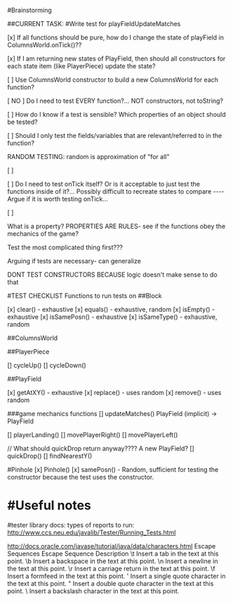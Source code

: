 
#Brainstorming

##CURRENT TASK:
#Write test for playFieldUpdateMatches

[x] If all functions should be pure, how do I change the state of playField in ColumnsWorld.onTick()??

[x] If I am returning new states of PlayField, then should all constructors for each state item (like PlayerPiece) update the state?

[ ] Use ColumnsWorld constructor to build a new ColumnsWorld for each function?

[ NO ] Do I need to test EVERY function?... NOT constructors, not toString?

[ ] How do I know if a test is sensible? Which properties of an object should be tested?

[ ] Should I only test the fields/variables that are relevant/referred to in the function?

RANDOM TESTING: random is approximation of "for all"

[ ]

[ ] Do I need to test onTick itself? Or is it acceptable to just test the functions inside of it?... Possibly difficult to recreate states to compare
---- Argue if it is worth testing onTick...

[ ]


What is a property?
PROPERTIES ARE RULES- see if the functions obey the mechanics of the game?

Test the most complicated thing first???

Arguing if tests are necessary-
can generalize

DONT TEST CONSTRUCTORS BECAUSE logic doesn't make sense to do that

#TEST CHECKLIST
Functions to run tests on
##Block

[x] clear() - exhaustive
[x] equals() - exhaustive, random
[x] isEmpty() - exhaustive
[x] isSamePosn() - exhaustive
[x] isSameType() - exhaustive, random

##ColumnsWorld


##PlayerPiece

[] cycleUp()
[] cycleDown()

##PlayField

[x] getAtXY() - exhaustive
[x] replace() - uses random
[x] remove() - uses random

###game mechanics functions
[] updateMatches()
PlayField (implicit) -> PlayField

[] playerLanding()
[] movePlayerRight()
[] movePlayerLeft()

// What should quickDrop return anyway???? A new PlayField?
[] quickDrop()
[] findNearestY()

#Pinhole
[x] Pinhole()
[x] samePosn() - Random, sufficient for testing the constructor
because the test uses the constructor.

#Useful notes
===

#tester library docs:
types of reports to run:
http://www.ccs.neu.edu/javalib/Tester/Running_Tests.html




http://docs.oracle.com/javase/tutorial/java/data/characters.html
Escape Sequences
Escape Sequence Description
\t  Insert a tab in the text at this point.
\b  Insert a backspace in the text at this point.
\n  Insert a newline in the text at this point.
\r  Insert a carriage return in the text at this point.
\f  Insert a formfeed in the text at this point.
\'  Insert a single quote character in the text at this point.
\"  Insert a double quote character in the text at this point.
\\  Insert a backslash character in the text at this point.
